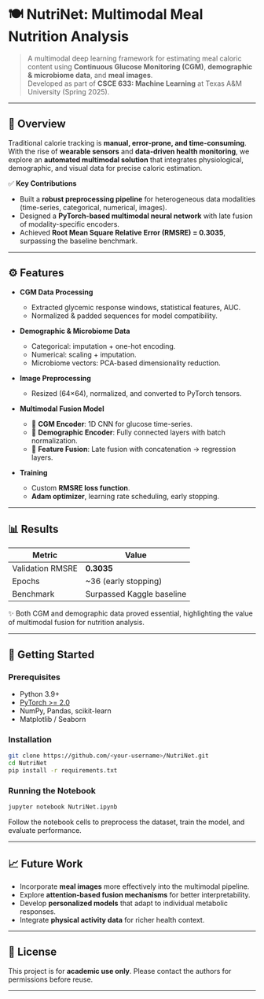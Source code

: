 # 🍽️ NutriNet: Multimodal Meal Nutrition Analysis  

> A multimodal deep learning framework for estimating meal caloric content using **Continuous Glucose Monitoring (CGM)**, **demographic & microbiome data**, and **meal images**.  
> Developed as part of **CSCE 633: Machine Learning** at Texas A&M University (Spring 2025).  

---

## 📌 Overview  

Traditional calorie tracking is **manual, error-prone, and time-consuming**. With the rise of **wearable sensors** and **data-driven health monitoring**, we explore an **automated multimodal solution** that integrates physiological, demographic, and visual data for precise caloric estimation.  

✅ **Key Contributions**  
- Built a **robust preprocessing pipeline** for heterogeneous data modalities (time-series, categorical, numerical, images).  
- Designed a **PyTorch-based multimodal neural network** with late fusion of modality-specific encoders.  
- Achieved **Root Mean Square Relative Error (RMSRE) = 0.3035**, surpassing the baseline benchmark.  

---

## ⚙️ Features  

- **CGM Data Processing**  
  - Extracted glycemic response windows, statistical features, AUC.  
  - Normalized & padded sequences for model compatibility.  

- **Demographic & Microbiome Data**  
  - Categorical: imputation + one-hot encoding.  
  - Numerical: scaling + imputation.  
  - Microbiome vectors: PCA-based dimensionality reduction.  

- **Image Preprocessing**  
  - Resized (64×64), normalized, and converted to PyTorch tensors.  

- **Multimodal Fusion Model**  
  - 🧩 **CGM Encoder**: 1D CNN for glucose time-series.  
  - 🧬 **Demographic Encoder**: Fully connected layers with batch normalization.  
  - 🔗 **Feature Fusion**: Late fusion with concatenation → regression layers.  

- **Training**  
  - Custom **RMSRE loss function**.  
  - **Adam optimizer**, learning rate scheduling, early stopping.  

---

## 📊 Results  

| Metric | Value |
|--------|-------|
| Validation RMSRE | **0.3035** |
| Epochs | ~36 (early stopping) |
| Benchmark | Surpassed Kaggle baseline |

✨ Both CGM and demographic data proved essential, highlighting the value of multimodal fusion for nutrition analysis.  

---

## 🚀 Getting Started  

### Prerequisites  
- Python 3.9+  
- [PyTorch >= 2.0](https://pytorch.org/)  
- NumPy, Pandas, scikit-learn  
- Matplotlib / Seaborn  

### Installation  

```bash
git clone https://github.com/<your-username>/NutriNet.git
cd NutriNet
pip install -r requirements.txt
```

### Running the Notebook  

```bash
jupyter notebook NutriNet.ipynb
```

Follow the notebook cells to preprocess the dataset, train the model, and evaluate performance.  

---

## 📈 Future Work  

- Incorporate **meal images** more effectively into the multimodal pipeline.  
- Explore **attention-based fusion mechanisms** for better interpretability.  
- Develop **personalized models** that adapt to individual metabolic responses.  
- Integrate **physical activity data** for richer health context.  

---

## 📜 License  

This project is for **academic use only**. Please contact the authors for permissions before reuse.  

---

